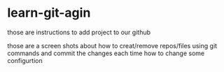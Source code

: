 # learn-git-agin
those are instructions to add project to our github 


those are a screen shots about how to creat/remove repos/files using git commands and commit the changes each time
how to change some configurtion
